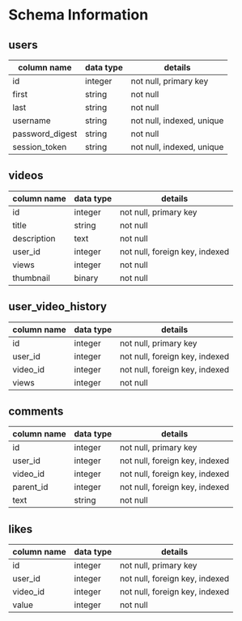 # Schema Information

## users
column name     | data type | details
----------------|-----------|-----------------------
id              | integer   | not null, primary key
first           | string    | not null
last            | string    | not null
username        | string    | not null, indexed, unique
password_digest | string    | not null
session_token   | string    | not null, indexed, unique

## videos
column name | data type | details
------------|-----------|-----------------------
id          | integer   | not null, primary key
title       | string    | not null
description | text      | not null
user_id     | integer   | not null, foreign key, indexed
views       | integer   | not null
thumbnail   | binary    | not null

## user_video_history
column name | data type | details
------------|-----------|-----------------------
id          | integer   | not null, primary key
user_id     | integer   | not null, foreign key, indexed
video_id    | integer   | not null, foreign key, indexed
views       | integer   | not null

## comments
column name | data type | details
------------|-----------|-----------------------
id          | integer   | not null, primary key
user_id     | integer   | not null, foreign key, indexed
video_id    | integer   | not null, foreign key, indexed
parent_id   | integer   | not null, foreign key, indexed
text        | string    | not null

## likes
column name | data type | details
------------|-----------|-----------------------
id          | integer   | not null, primary key
user_id     | integer   | not null, foreign key, indexed
video_id    | integer   | not null, foreign key, indexed
value       | integer   | not null
